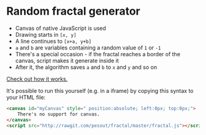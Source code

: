 # Random fractal generator

- Canvas of native JavaScript is used
- Drawing starts in `[x, y]`
- A line continues to `[x+a, y+b]`
- `a` and `b` are variables containing a random value of `1` or `-1`
 - There's a special occasion - if the fractal reaches a border of the canvas, script makes it generate inside it
- After it, the algorithm saves `a` and `b` to `x` and `y` and so on

[Check out how it works.](http://rawgit.com/pesout/fractal/master/index.html)

It's possible to run this yourself (e.g. in a iframe) by copying this syntax to your HTML file:

```html
<canvas id="myCanvas" style=" position:absolute; left:0px; top:0px;">
	There's no support for canvas. 
</canvas>
<script src="http://rawgit.com/pesout/fractal/master/fractal.js"></script>
```
